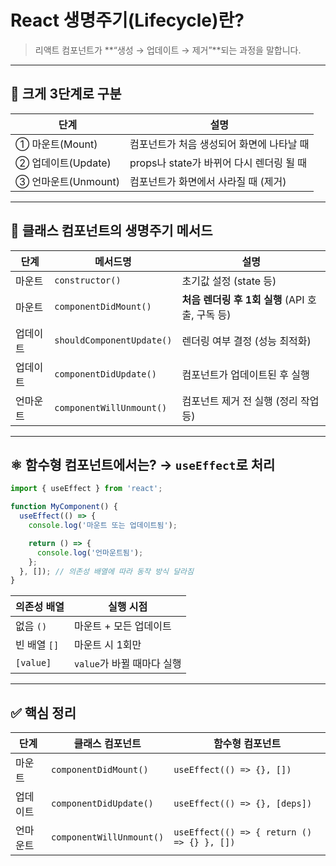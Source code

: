 # **React 생명주기(Lifecycle)란?**

> 리액트 컴포넌트가 **“생성 → 업데이트 → 제거”**되는 과정을 말합니다.
> 

---

## 🧩 **크게 3단계로 구분**

| 단계 | 설명 |
| --- | --- |
| ① 마운트(Mount) | 컴포넌트가 처음 생성되어 화면에 나타날 때 |
| ② 업데이트(Update) | props나 state가 바뀌어 다시 렌더링 될 때 |
| ③ 언마운트(Unmount) | 컴포넌트가 화면에서 사라질 때 (제거) |

---

## 🔁 **클래스 컴포넌트의 생명주기 메서드**

| 단계 | 메서드명 | 설명 |
| --- | --- | --- |
| 마운트 | `constructor()` | 초기값 설정 (state 등) |
| 마운트 | `componentDidMount()` | **처음 렌더링 후 1회 실행** (API 호출, 구독 등) |
| 업데이트 | `shouldComponentUpdate()` | 렌더링 여부 결정 (성능 최적화) |
| 업데이트 | `componentDidUpdate()` | 컴포넌트가 업데이트된 후 실행 |
| 언마운트 | `componentWillUnmount()` | 컴포넌트 제거 전 실행 (정리 작업 등) |

---

## ⚛️ **함수형 컴포넌트에서는? → `useEffect`로 처리**

```jsx
import { useEffect } from 'react';

function MyComponent() {
  useEffect(() => {
    console.log('마운트 또는 업데이트됨');

    return () => {
      console.log('언마운트됨');
    };
  }, []); // 의존성 배열에 따라 동작 방식 달라짐
}

```

| 의존성 배열 | 실행 시점 |
| --- | --- |
| 없음 `()` | 마운트 + 모든 업데이트 |
| 빈 배열 `[]` | 마운트 시 1회만 |
| `[value]` | `value`가 바뀔 때마다 실행 |

---

## ✅ **핵심 정리**

| 단계 | 클래스 컴포넌트 | 함수형 컴포넌트 |
| --- | --- | --- |
| 마운트 | `componentDidMount()` | `useEffect(() => {}, [])` |
| 업데이트 | `componentDidUpdate()` | `useEffect(() => {}, [deps])` |
| 언마운트 | `componentWillUnmount()` | `useEffect(() => { return () => {} }, [])` |
